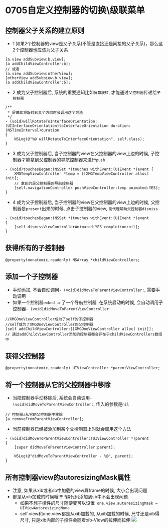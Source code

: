 # 0705自定义控制器的切换\级联菜单


## 控制器父子关系的建立原则
- 1 如果2个控制器的view是父子关系(不管是直接还是间接的父子关系)，那么这2个控制器也应该为父子关系

```objc
[a.view addSubview:b.view];
[a addChildViewController:b];
// 或者
[a.view addSubview:otherView];
[otherView addSubbiew.b.view];
[a addChildViewController:b];
```
- 2 成为父子控制器后, 系统的重要通知比如`屏幕旋转`, 才能通过`父控制器`传递给`子控制器`

```objc
/**
 * 屏幕即将旋转到某个方向时会调用这个方法
 */
- (void)willRotateToInterfaceOrientation:(UIInterfaceOrientation)toInterfaceOrientation duration:(NSTimeInterval)duration
{
    NSLog(@"%@ willRotateToInterfaceOrientation", self.class);
}

```
- 3 成为父子控制器后, 当子控制器的view在父控制器的view上边的时候, 子控制器才能拿到父控制器的导航控制器来进行`push`

```objc
- (void)touchesBegan:(NSSet *)touches withEvent:(UIEvent *)event {
    XMGTempViewController *temp = [[XMGTempViewController alloc] init];
    // 拿到的是父控制器的导航控制器
    [self.navigationController pushViewController:temp animated:YES];
}

```
- 4 成为父子控制器后, 当子控制器的view在父控制器的view上边的时候, 父控制器是`present`出来的时候,
    点击子控制器的view, `能代理帮助父控制器dismiss`

```objc
- (void)touchesBegan:(NSSet *)touches withEvent:(UIEvent *)event
{
    [self dismissViewControllerAnimated:YES completion:nil];
}

```


## 获得所有的子控制器
```objc
@property(nonatomic,readonly) NSArray *childViewControllers;
```

## 添加一个子控制器
- 手动添加, 不会自动调用`- (void)didMoveToParentViewController:`, 需要手动调用
- 如果一个控制器`embed in`了一个导航控制器, 在系统启动的时候, 会自动调用子控制器`- (void)didMoveToParentViewController:`

```objc
//XMGOneViewController成为了self的子控制器
//self成为了XMGOneViewController的父控制器
[self addChildViewController:[[XMGOneViewController alloc] init]];
// 通过addChildViewController添加的控制器都会存在于childViewControllers数组中
```

## 获得父控制器
```objc
@property(nonatomic,readonly) UIViewController *parentViewController;
```

## 将一个控制器从它的父控制器中移除
- 当把控制器手动移除后, 系统会自动调用`- (void)didMoveToParentViewController:`, 传入的参数是`nil`

```objc
// 控制器a从它的父控制器中移除
[a removeFromParentViewController];
```

- 当前控制器已经被添加到某个父控制器上时就会调用这个方法

```objc
- (void)didMoveToParentViewController:(UIViewController *)parent
{
    [super didMoveToParentViewController:parent];

    NSLog(@"didMoveToParentViewController - %@", parent);
}

```

## 所有控制器view的autoresizingMask属性
- 注意, 如果从xib或者sb中加载的view算frame的时候, 大小会出现问题
 - 都是从xib加载的时候哦!!!!!!纯代码添加到sb中不会出现问题.
    - 如果不想子控件的尺寸随便变可以设置` one.view.autoresizingMask = UIViewAutoresizingNone`
    - self.view和one.view都是从xib加载的, 从xib加载的时候, 尺寸还是xib得尺寸, 只是xib内部的子控件会随着xib-View的拉伸而拉伸
![](file:///Users/apple/Desktop/Library/LibrarypPictures/RunNet/Snip20160627_5.png)


